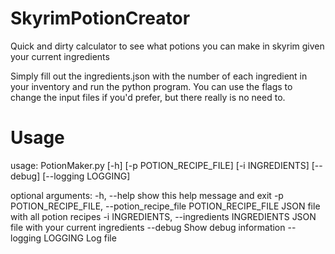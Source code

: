 # SkyrimPotionCreator
 Quick and dirty calculator to see what potions you can make in skyrim given your current ingredients
 
 Simply fill out the ingredients.json with the number of each ingredient in your inventory and run the python program. You can use the flags to change the input files if you'd prefer, but there really is no need to.
 
 
# Usage
usage: PotionMaker.py [-h] [-p POTION_RECIPE_FILE] [-i INGREDIENTS] [--debug] [--logging LOGGING]

optional arguments:
  -h, --help            show this help message and exit
  -p POTION_RECIPE_FILE, --potion_recipe_file POTION_RECIPE_FILE
                        JSON file with all potion recipes
  -i INGREDIENTS, --ingredients INGREDIENTS
                        JSON file with your current ingredients
  --debug               Show debug information
  --logging LOGGING     Log file
